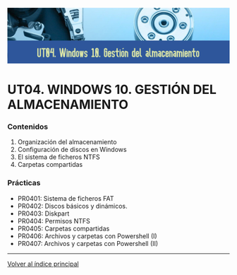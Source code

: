 ![Carátula UT04](imgs/caratula_ut04.png)

# UT04. WINDOWS 10. GESTIÓN DEL ALMACENAMIENTO

### Contenidos

1. Organización del almacenamiento
2. Configuración de discos en Windows
3. El sistema de ficheros NTFS
4. Carpetas compartidas


### Prácticas

- PR0401: Sistema de ficheros FAT
- PR0402: Discos básicos y dinámicos.
- PR0403: Diskpart
- PR0404: Permisos NTFS
- PR0405: Carpetas compartidas
- PR0406: Archivos y carpetas con Powershell (I)
- PR0407: Archivos y carpetas con Powershell (II)


***
[Volver al índice principal](../index.md)